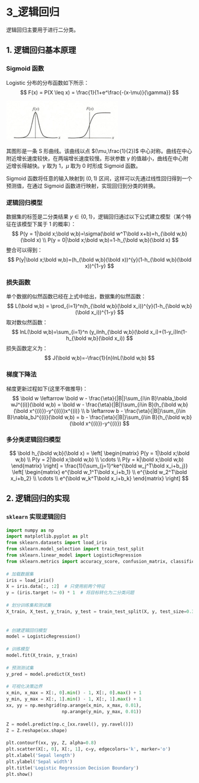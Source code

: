 # 3_逻辑回归

逻辑回归主要用于进行二分类。

## 1. 逻辑回归基本原理

### Sigmoid 函数

Logistic 分布的分布函数如下所示：
$$
F(x) = P(X \leq x) = \frac{1}{1+e^\frac{-(x-\mu)}{\gamma}}
$$

![NULL](./assets/picture_1.jpg)

其图形是一条 S 形曲线。该曲线以点 $(\mu,\frac{1}{2})$ 中心对称。曲线在中心附近增长速度较快，在两端增长速度较慢。形状参数 $\gamma$ 的值越小，曲线在中心附近增长得越快。$\gamma$ 取为 1，$\mu$ 取为 0 时形成 Sigmoid 函数。

Sigmoid 函数将任意的输入映射到 $(0,1)$ 区间，这样可以先通过线性回归得到一个预测值，在通过 Sigmoid 函数进行映射，实现回归到分类的转换。

### 逻辑回归模型

数据集的标签是二分类结果 $y \in \{0,1\}$，逻辑回归通过以下公式建立模型（某个特征在该模型下属于 1 的概率）：
$$
P(y = 1|\bold x;\bold w,b)=\sigma(\bold w^T\bold x+b)=h_{\bold w,b}(\bold x) \\
P(y = 0|\bold x;\bold w,b)=1-h_{\bold w,b}(\bold x)
$$
整合可以得到：
$$
P(y|\bold x;\bold w,b)=(h_{\bold w,b}(\bold x))^{y}(1-h_{\bold w,b}(\bold x))^{1-y}
$$

### 损失函数

单个数据的似然函数已经在上式中给出，数据集的似然函数：
$$
L(\bold w,b) = \prod_{i=1}^n(h_{\bold w,b}(\bold x_i))^{y}(1-h_{\bold w,b}(\bold x_i))^{1-y}
$$
取对数似然函数：
$$
lnL(\bold w,b)=\sum_{i=1}^n (y_ilnh_{\bold w,b}(\bold x_i)+(1-y_i)ln(1-h_{\bold w,b}(\bold x_i))
$$
损失函数定义为：
$$
J(\bold w,b)=-\frac{1}{n}lnL(\bold w,b)
$$

### 梯度下降法

梯度更新过程如下(这里不做推导)：
$$
\bold w \leftarrow \bold w - \frac{\eta}{|B|}\sum_{i\in B}\nabla_\bold wJ^{(i)}(\bold w,b) = \bold w - \frac{\eta}{|B|}\sum_{i\in B}(h_{\bold w,b}(\bold x^{(i)})-y^{(i)})x^{(i)} \\
b \leftarrow b - \frac{\eta}{|B|}\sum_{i\in B}\nabla_bJ^{(i)}(\bold w,b) = b - \frac{\eta}{|B|}\sum_{i\in B}(h_{\bold w,b}(\bold x^{(i)})-y^{(i)})
$$

### 多分类逻辑回归模型

$$
\bold h_{\bold w,b}(\bold x) = 
\left[
\begin{matrix}
P(y = 1|\bold x;\bold w,b) \\
P(y = 2|\bold x;\bold w,b) \\
\cdots \\
P(y = k|\bold x;\bold w,b)
\end{matrix}
\right]
 = \frac{1}{\sum_{j=1}^ke^{\bold w_j^T\bold x_i+b_j}}
 \left[
\begin{matrix}
e^{\bold w_1^T\bold x_i+b_1} \\
e^{\bold w_2^T\bold x_i+b_2} \\
\cdots \\
e^{\bold w_k^T\bold x_i+b_k}
\end{matrix}
\right]
$$

## 2. 逻辑回归的实现

### `sklearn` 实现逻辑回归

```python
import numpy as np
import matplotlib.pyplot as plt
from sklearn.datasets import load_iris
from sklearn.model_selection import train_test_split
from sklearn.linear_model import LogisticRegression
from sklearn.metrics import accuracy_score, confusion_matrix, classification_report

# 加载数据集
iris = load_iris()
X = iris.data[:, :2]  # 只使用前两个特征
y = (iris.target != 0) * 1  # 将目标转化为二分类问题

# 划分训练集和测试集
X_train, X_test, y_train, y_test = train_test_split(X, y, test_size=0.3, random_state=42)


# 创建逻辑回归模型
model = LogisticRegression()

# 训练模型
model.fit(X_train, y_train)

# 预测测试集
y_pred = model.predict(X_test)

# 可视化决策边界
x_min, x_max = X[:, 0].min() - 1, X[:, 0].max() + 1
y_min, y_max = X[:, 1].min() - 1, X[:, 1].max() + 1
xx, yy = np.meshgrid(np.arange(x_min, x_max, 0.01),
                     np.arange(y_min, y_max, 0.01))

Z = model.predict(np.c_[xx.ravel(), yy.ravel()])
Z = Z.reshape(xx.shape)

plt.contourf(xx, yy, Z, alpha=0.8)
plt.scatter(X[:, 0], X[:, 1], c=y, edgecolors='k', marker='o')
plt.xlabel('Sepal length')
plt.ylabel('Sepal width')
plt.title('Logistic Regression Decision Boundary')
plt.show()
```

